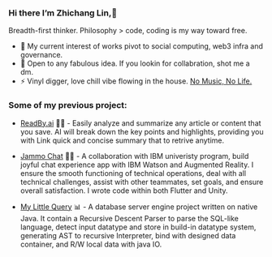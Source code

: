 ### Hi there I’m Zhichang Lin,👋

Breadth-first thinker. Philosophy > code, coding is my way toward free.

- 🌱 My current interest of works pivot to social computing, web3 infra and governance.
- 💬 Open to any fabulous idea. If you lookin for collabration, shot me a dm.
- ⚡ Vinyl digger, love chill vibe flowing in the house. [No Music, No Life.](https://duranduran.fandom.com/wiki/No_Music,_No_Life.)

### Some of my previous project:
* [ReadBy.ai](https://readby-web.vercel.app/) 🔮📄 -  Easily analyze and summarize any article or content that you save. AI will break down the key points and highlights, providing you with Link quick and concise summary that to retrive anytime.

* [Jammo Chat](https://github.com/UoB-IBM-TextMessaging-Team/JammoChat) 🤖💬 -  A collaboration with IBM univeristy program, build joyful chat experience app with IBM Watson and Augmented Reality. I ensure the smooth functioning of technical operations, deal with all technical challenges, assist with other teammates, set goals, and ensure overall satisfaction. I wrote code within both Flutter and Unity.

* [My Little Query](https://github.com/Cheong43/MyLittleQuery) 📊 -  A database server engine project written on native Java. It contain a Recursive Descent Parser to parse the SQL-like language, detect input datatype and store in build-in datatype system, generating AST to recursive Interpreter, bind with designed data container, and R/W local data with java IO.
